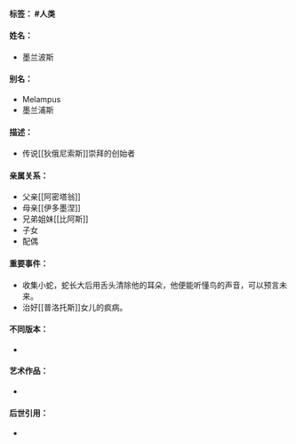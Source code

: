 #### 标签： #人类
#### 姓名：
- 墨兰波斯
#### 别名：
- Melampus
- 墨兰浦斯
#### 描述：
- 传说[[狄俄尼索斯]]崇拜的创始者
#### 亲属关系：
- 父亲[[阿密塔翁]]
- 母亲[[伊多墨涅]]
- 兄弟姐妹[[比阿斯]]
- 子女
- 配偶
#### 重要事件：
- 收集小蛇，蛇长大后用舌头清除他的耳朵，他便能听懂鸟的声音，可以预言未来。
- 治好[[普洛托斯]]女儿的疯病。
#### 不同版本：
- 
#### 艺术作品：
- 
#### 后世引用：
- 